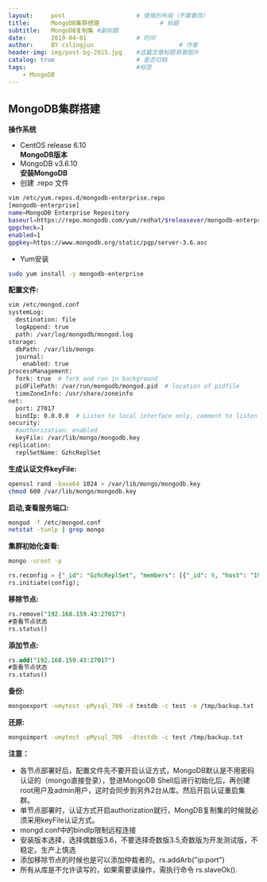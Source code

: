 ```yaml
---
layout:     post   				    # 使用的布局（不需要改）
title:      MongoDB集群搭建 				# 标题 
subtitle:   MongoDB复制集 #副标题
date:       2019-04-01 				# 时间
author:     BY cslingjun						# 作者
header-img: img/post-bg-2015.jpg 	#这篇文章标题背景图片
catalog: true 						# 是否归档
tags:								#标签
    - MongoDB
---
```


## MongoDB集群搭建

**操作系统**  
- CentOS release 6.10	
**MongoDB版本**
- MongoDB v3.6.10  
**安装MongoDB**  
- 创建 .repo 文件
```bash
vim /etc/yum.repos.d/mongodb-enterprise.repo
[mongodb-enterprise]
name=MongoDB Enterprise Repository
baseurl=https://repo.mongodb.com/yum/redhat/$releasever/mongodb-enterprise/3.6/$basearch/
gpgcheck=1
enabled=1
gpgkey=https://www.mongodb.org/static/pgp/server-3.6.asc
``` 
- Yum安装
```bash
sudo yum install -y mongodb-enterprise
```

**配置文件:**  
```bash
vim /etc/mongod.conf
systemLog:
  destination: file
  logAppend: true
  path: /var/log/mongodb/mongod.log
storage:
  dbPath: /var/lib/mongo
  journal:
    enabled: true
processManagement:
  fork: true  # fork and run in background
  pidFilePath: /var/run/mongodb/mongod.pid  # location of pidfile
  timeZoneInfo: /usr/share/zoneinfo
net:
  port: 27017
  bindIp: 0.0.0.0  # Listen to local interface only, comment to listen on all interfaces.
security:
  #authorization: enabled
  keyFile: /var/lib/mongo/mongodb.key
replication:
  replSetName: GzhcReplSet
```
**生成认证文件keyFile:**  
```bash 
openssl rand -base64 1024 > /var/lib/mongo/mongodb.key
chmod 600 /var/lib/mongo/mongodb.key
```

**启动,查看服务端口:**  
```bash 
mongod -f /etc/mongod.conf
netstat -tunlp | grep mongo
```
**集群初始化查看:**  
```bash 
mongo -uroot -p
```
```sql
rs.reconfig = {"_id": "GzhcReplSet", "members": [{"_id": 0, "host": "192.168.159.41:27017","priority": 10},{"_id": 1, "host": "192.168.159.42:27017","priority": 8},{"_id": 2, "host":"192.168.159.43:27017","priority": 6}]}
rs.initiate(config); 
```

**移除节点:**  
```sql
rs.remove("192.168.159.43:27017")
#查看节点状态
rs.status()
```

**添加节点:**  
```sql
rs.add("192.168.159.43:27017")
#查看节点状态
rs.status()
```

**备份:**  
```bash 
mongoexport -umytest -pMysql_789 -d testdb -c test -o /tmp/backup.txt
```

**还原:**  
```bash
mongoimport -umytest -pMysql_789  -dtestdb -c test /tmp/backup.txt
```

**注意：**  
- 各节点部署好后，配置文件先不要开启认证方式，MongoDB默认是不用密码认证的（mongo直接登录），登进MongoDB Shell后进行初始化后，再创建root用户及admin用户，这时会同步到另外2台从库。然后开启认证重启集群。
- 单节点部署时，认证方式开启authorization就行，MongDB复制集的时候就必须采用keyFile认证方式。
- mongd.conf中的bindIp限制远程连接
- 安装版本选择，选择偶数版3.6，不要选择奇数版3.5,奇数版为开发测试版，不稳定。生产上慎选
- 添加移除节点的时候也是可以添加仲裁者的。rs.addArb("ip:port")
- 所有从库是不允许读写的，如果需要读操作，需执行命令 rs.slaveOk().
